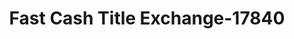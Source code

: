 ---
f_zip-code: 36081
f_state-code: AL
title: Fast Cash Title Exchange-17840
f_phone: 334-566-1972
f_city-only: Troy
f_address: 1009 Highway 231 S Troy
f_location-unique-id: '17840'
slug: fast-cash-title-exchange-17840
updated-on: '2024-05-30T13:46:58.046Z'
created-on: '2024-05-30T13:36:59.803Z'
published-on: '2024-05-30T13:54:32.469Z'
f_city-state: cms/city/troy-al.md
f_company: cms/company/fast-cash-title-exchange.md
f_state: cms/state/alabama.md
layout: '[payday-loan].html'
tags: payday-loan
---
